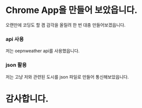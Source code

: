 # Chrome App을 만들어 보았읍니다.
오랜만에 코딩도 할 겸 감각을 올릴려 한 번 대충 만들어보겠읍니다.

### api 사용
저는 oepnweather api를 사용했읍니다.

### json 활용
저는 고냥 저와 관련된 도시를 json 파일로 만들어 통신해보았읍니다.

# 감사합니다.
